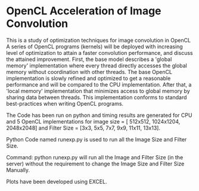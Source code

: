# OpenCL Acceleration of Image Convolution

This is a study of optimization techniques for image convolution in OpenCL  A series of OpenCL programs (kernels) will be deployed with increasing level of optimization to attain a faster convolution performance, and discuss the attained improvement. First, the base model describes a 'global memory' implementation where every thread directly accesses the global memory without coordination with other threads. The base OpenCL implementation is slowly refined and optimized to get a reasonable performance and will be compared to the CPU implementation. After that, a 'local memory' implementation that minimizes access to global memory by sharing data between threads. This implementation conforms to standard best-practices when writing OpenCL programs. 

The Code has been run on python and timing results are generated for CPU and 5 OpenCL implementations for image size = [ 512x512, 1024x1204, 2048x2048]  and Filter Size = [3x3, 5x5, 7x7, 9x9, 11x11, 13x13].

Python Code named runexp.py is used to run all the Image Size and Filter Size.

Command: python runexp.py   will run all the Image and Filter Size (in the server) without the requirement to change the Image Size and Filter Size Manually. 

Plots have been developed using EXCEL. 


